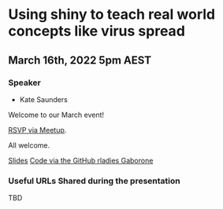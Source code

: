 # Using shiny to teach real world concepts like virus spread

## March 16th, 2022 5pm AEST

### Speaker

* Kate Saunders

Welcome to our March event!

[RSVP via Meetup](https://www.meetup.com/rladies-brisbane/events/283787809/). 

All welcome.

[Slides](TBD)
[Code via the GitHub rladies Gaborone](https://github.com/katerobsau/coronaSweeper)

### Useful URLs Shared during the presentation
TBD
